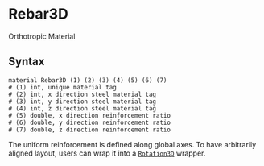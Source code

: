 # Rebar3D

Orthotropic Material

## Syntax

```
material Rebar3D (1) (2) (3) (4) (5) (6) (7)
# (1) int, unique material tag
# (2) int, x direction steel material tag
# (3) int, y direction steel material tag
# (4) int, z direction steel material tag
# (5) double, x direction reinforcement ratio
# (6) double, y direction reinforcement ratio
# (7) double, z direction reinforcement ratio
```

The uniform reinforcement is defined along global axes. To have arbitrarily aligned layout, users can wrap it into a [`Rotation3D`](../../Wrapper/Rotation3D.md) wrapper.
